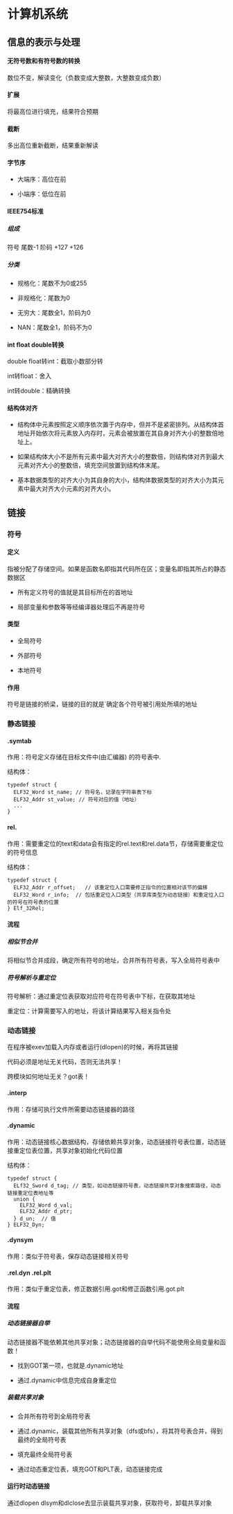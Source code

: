# 计算机系统


## 信息的表示与处理

#### 无符号数和有符号数的转换

数位不变，解读变化（负数变成大整数，大整数变成负数）

#### 扩展

将最高位进行填充，结果符合预期

#### 截断

多出高位重新截断，结果重新解读

#### 字节序

+ 大端序：高位在前

+ 小端序：低位在前

#### IEEE754标准

##### 组成

符号 尾数-1 阶码 +127 +126

##### 分类

+ 规格化：尾数不为0或255

+ 非规格化：尾数为0

+ 无穷大：尾数全1，阶码为0

+ NAN：尾数全1，阶码不为0


#### int float double转换

double float转int：截取小数部分转

int转float：舍入

int转double：精确转换

#### 结构体对齐

+ 结构体中元素按照定义顺序依次置于内存中，但并不是紧密排列。从结构体首地址开始依次将元素放入内存时，元素会被放置在其自身对齐大小的整数倍地址上。

+ 如果结构体大小不是所有元素中最大对齐大小的整数倍，则结构体对齐到最大元素对齐大小的整数倍，填充空间放置到结构体末尾。

+ 基本数据类型的对齐大小为其自身的大小，结构体数据类型的对齐大小为其元素中最大对齐大小元素的对齐大小。



## 链接

### 符号

#### 定义

指被分配了存储空间。如果是函数名即指其代码所在区；变量名即指其所占的静态数据区
  
+ 所有定义符号的值就是其目标所在的首地址

+ 局部变量和参数等等经编译器处理后不再是符号

#### 类型

+ 全局符号

+ 外部符号

+ 本地符号

#### 作用

符号是链接的桥梁，链接的目的就是`确定各个符号被引用处所填的地址


### 静态链接

#### .symtab

作用：符号定义存储在目标文件中(由汇编器) 的符号表中.

结构体：
```
typedef struct {
  ELF32_Word st_name; // 符号名，记录在字符串表下标
  ELF32_Addr st_value; // 符号对应的值（地址）
  ...
}
```

#### rel.

作用：需要重定位的text和data会有指定的rel.text和rel.data节，存储需要重定位的符号信息

结构体：
```
typedef struct {
  ELF32_Addr r_offset;   // 该重定位入口需要修正指令的位置相对该节的偏移
  ELF32_Word r_info;  // 包括重定位入口类型（共享库类型为动态链接）和重定位入口的符号在符号表的位置
} Elf_32Rel;
```

#### 流程

##### 相似节合并

将相似节合并成段，确定所有符号的地址，合并所有符号表，写入全局符号表中

##### 符号解析与重定位

符号解析：通过重定位表获取对应符号在符号表中下标，在获取其地址

重定位：计算需要写入的地址，将该计算结果写入相关指令处



### 动态链接

在程序被exev加载入内存或者运行(dlopen)的时候，再将其链接

代码必须是地址无关代码，否则无法共享！

跨模块如何地址无关？got表！

#### .interp

作用：存储可执行文件所需要动态链接器的路径

#### .dynamic

作用：动态链接核心数据结构，存储依赖共享对象，动态链接符号表位置，动态链接重定位表位置，共享对象初始化代码位置

结构体：
```
typedef struct {
  ELf32_Sword d_tag; // 类型，如动态链接符号表，动态链接共享对象搜索路径，动态链接重定位表地址等
  union {
    ELF32_Word d_val;
    ELF32_Addr d_ptr;
  } d_un;  // 值
} ELF32_Dyn;
```

#### .dynsym

作用：类似于符号表，保存动态链接相关符号

#### .rel.dyn .rel.plt

作用：类似于重定位表，修正数据引用.got和修正函数引用.got.plt

#### 流程

##### 动态链接器自举

动态链接器不能依赖其他共享对象；动态链接器的自举代码不能使用全局变量和函数！

+ 找到GOT第一项，也就是.dynamic地址

+ 通过.dynamic中信息完成自身重定位

##### 装载共享对象

+ 合并所有符号到全局符号表

+ 通过.dynamic，装载其他所有共享对象（dfs或bfs），将其符号表合并，得到最终的全局符号表

+ 填充最终全局符号表

+ 通过动态重定位表，填充GOT和PLT表，动态链接完成


#### 运行时动态链接

通过dlopen dlsym和dlclose去显示装载共享对象，获取符号，卸载共享对象



